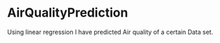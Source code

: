 # AirQualityPrediction

Using linear regression I have predicted Air quality of a certain Data set.

